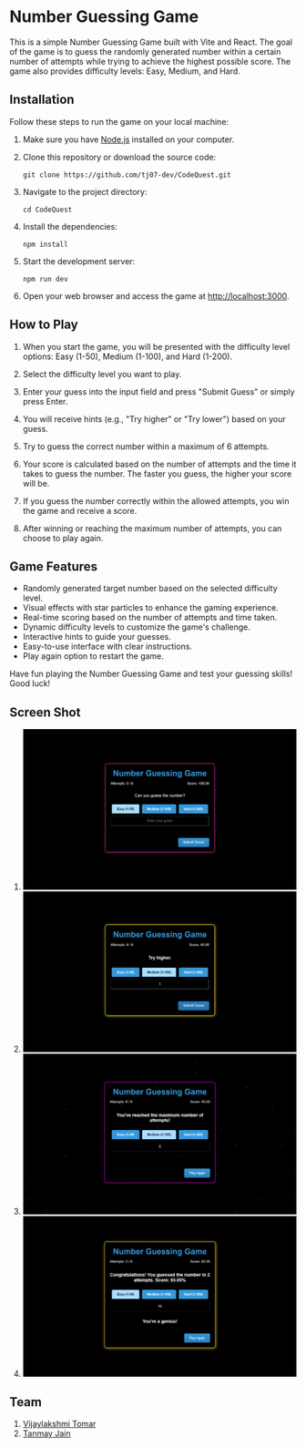 # Number Guessing Game

This is a simple Number Guessing Game built with Vite and React. The goal of the game is to guess the randomly generated number within a certain number of attempts while trying to achieve the highest possible score. The game also provides difficulty levels: Easy, Medium, and Hard.

## Installation

Follow these steps to run the game on your local machine:

1. Make sure you have [Node.js](https://nodejs.org/) installed on your computer.

2. Clone this repository or download the source code:

   ```shell
   git clone https://github.com/tj07-dev/CodeQuest.git
   ```

3. Navigate to the project directory:

   ```shell
   cd CodeQuest
   ```

4. Install the dependencies:

   ```shell
   npm install
   ```

5. Start the development server:

   ```shell
   npm run dev
   ```

6. Open your web browser and access the game at [http://localhost:3000](http://localhost:3000).

## How to Play

1. When you start the game, you will be presented with the difficulty level options: Easy (1-50), Medium (1-100), and Hard (1-200).

2. Select the difficulty level you want to play.

3. Enter your guess into the input field and press "Submit Guess" or simply press Enter.

4. You will receive hints (e.g., "Try higher" or "Try lower") based on your guess.

5. Try to guess the correct number within a maximum of 6 attempts.

6. Your score is calculated based on the number of attempts and the time it takes to guess the number. The faster you guess, the higher your score will be.

7. If you guess the number correctly within the allowed attempts, you win the game and receive a score.

8. After winning or reaching the maximum number of attempts, you can choose to play again.

## Game Features

- Randomly generated target number based on the selected difficulty level.
- Visual effects with star particles to enhance the gaming experience.
- Real-time scoring based on the number of attempts and time taken.
- Dynamic difficulty levels to customize the game's challenge.
- Interactive hints to guide your guesses.
- Easy-to-use interface with clear instructions.
- Play again option to restart the game.

Have fun playing the Number Guessing Game and test your guessing skills! Good luck!

## Screen Shot

1. ![Easy Mode Screenshot](Screenshots/CanYouGuessTheNumber.png)
2. ![Easy Mode Screenshot](Screenshots/Hints.png)
3. ![Easy Mode Screenshot](Screenshots/Lost.png)
4. ![Easy Mode Screenshot](Screenshots/Won.png)

## Team

1. [Vijaylakshmi Tomar](https://www.linkedin.com/in/vijaylakshmi-tomar-9042971a1/)
2. [Tanmay Jain](https://www.linkedin.com/in/tj07/)
